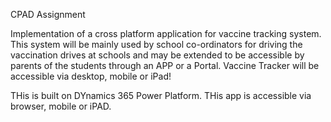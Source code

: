 CPAD Assignment

Implementation of a cross platform application for vaccine tracking system. 
This system will be mainly used by school co-ordinators for driving the vaccination drives at schools and may be extended to be accessible by parents of the students through an APP or a Portal.
Vaccine Tracker will be accessible via desktop, mobile or iPad!

THis is built on DYnamics 365 Power Platform. THis app is accessible via browser, mobile or iPAD.

